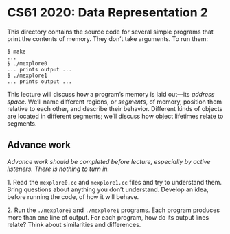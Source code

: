 CS61 2020: Data Representation 2
================================

This directory contains the source code for several simple programs that print
the contents of memory. They don’t take arguments. To run them:

```shellsession
$ make
...
$ ./mexplore0
... prints output ...
$ ./mexplore1
... prints output ...
```

This lecture will discuss how a program’s memory is laid out—its *address
space*. We’ll name different regions, or *segments*, of memory, position them
relative to each other, and describe their behavior. Different kinds of
objects are located in different segments; we’ll discuss how object lifetimes
relate to segments.

Advance work
------------

*Advance work should be completed before lecture, especially by active
listeners. There is nothing to turn in.*

1\. Read the `mexplore0.cc` and `mexplore1.cc` files and try to understand
them. Bring questions about anything you don’t understand. Develop an idea,
before running the code, of how it will behave.

2\. Run the `./mexplore0` and `./mexplore1` programs. Each program produces
more than one line of output. For each program, how do its output lines
relate? Think about similarities and differences.
